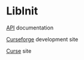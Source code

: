 # LibInit
[API](https://alarofrunetotem.github.io/LibInit/) documentation

[Curseforge](https://wow.curseforge.com/projects/libinit) development site

[Curse](https://mods.curse.com/project/87532) site
